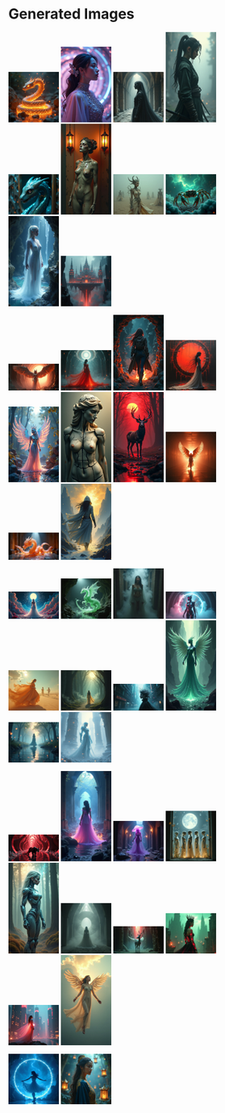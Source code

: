 # Generated Images



<img src="2025_07_10_01.png" width="100"/> <img src="2025_07_10_02.png" width="100"/> <img src="2025_07_10_03.png" width="100"/> <img src="2025_07_10_04.png" width="100"/> <img src="2025_07_10_05.png" width="100"/> <img src="2025_07_10_06.png" width="100"/> <img src="2025_07_10_07.png" width="100"/> <img src="2025_07_10_08.png" width="100"/> <img src="2025_07_10_09.png" width="100"/> <img src="2025_07_10_10.png" width="100"/>

<img src="2025_07_10_11.png" width="100"/> <img src="2025_07_10_12.png" width="100"/> <img src="2025_07_10_13.png" width="100"/> <img src="2025_07_10_14.png" width="100"/> <img src="2025_07_10_15.png" width="100"/> <img src="2025_07_10_16.png" width="100"/> <img src="2025_07_10_17.png" width="100"/> <img src="2025_07_10_18.png" width="100"/> <img src="2025_07_10_19.png" width="100"/> <img src="2025_07_10_20.png" width="100"/>

<img src="2025_07_10_21.png" width="100"/> <img src="2025_07_10_22.png" width="100"/> <img src="2025_07_10_23.png" width="100"/> <img src="2025_07_10_24.png" width="100"/> <img src="2025_07_10_25.png" width="100"/> <img src="2025_07_10_26.png" width="100"/> <img src="2025_07_10_27.png" width="100"/> <img src="2025_07_10_28.png" width="100"/> <img src="2025_07_10_29.png" width="100"/> <img src="2025_07_10_30.png" width="100"/>

<img src="2025_07_10_31.png" width="100"/> <img src="2025_07_10_32.png" width="100"/> <img src="2025_07_10_33.png" width="100"/> <img src="2025_07_10_34.png" width="100"/> <img src="2025_07_10_35.png" width="100"/> <img src="2025_07_10_36.png" width="100"/> <img src="2025_07_10_37.png" width="100"/> <img src="2025_07_10_38.png" width="100"/> <img src="2025_07_10_39.png" width="100"/> <img src="2025_07_10_40.png" width="100"/>

<img src="2025_07_10_41.png" width="100"/> <img src="2025_07_10_42.png" width="100"/>